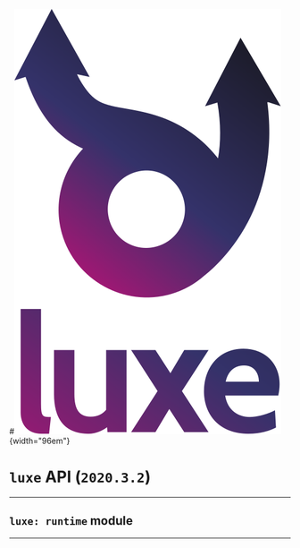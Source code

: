 #![](../../../../images/luxe-dark.svg){width="96em"}

# `luxe` API (`2020.3.2`)  


---

## `luxe: runtime` module


---

